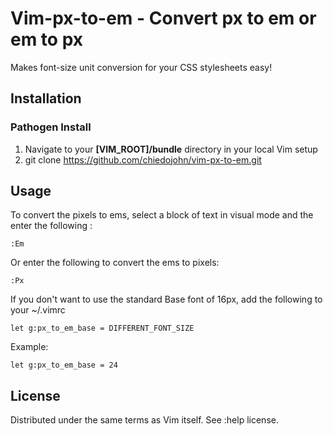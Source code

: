 **Vim-px-to-em**  -  Convert px to em or em to px
==================================
Makes font-size unit conversion for your CSS stylesheets easy!

Installation
------------------------
### Pathogen Install
1. Navigate to your **[VIM_ROOT]/bundle** directory in your local Vim setup
2. git clone https://github.com/chiedojohn/vim-px-to-em.git


Usage
-------------------------
To convert the pixels to ems, select a block of text in visual mode and the enter the following :

```
:Em
```

Or enter the following to convert the ems to pixels:

```
:Px
```

If you don't want to use the standard Base font of 16px, add the following to your ~/.vimrc

```
let g:px_to_em_base = DIFFERENT_FONT_SIZE
```

Example:

```
let g:px_to_em_base = 24
```

License
------------------------------------------------------
Distributed under the same terms as Vim itself. See :help license.
